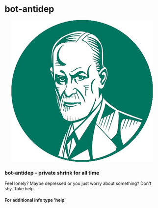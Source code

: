 # bot-antidep

<p align="center">
    <img src="./img/logo.jpg" />
</p>

### bot-antidep – private shrink for all time

Feel lonely? Maybe depressed or you just worry about something? Don't shy. Take help.

#### For additional info type 'help'